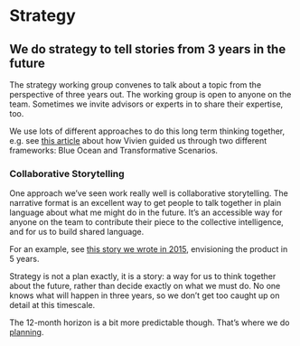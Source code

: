 # Strategy

## We do strategy to tell stories from 3 years in the future

The strategy working group convenes to talk about a topic from the perspective of three years out. The working group is open to anyone on the team. Sometimes we invite advisors or experts in to share their expertise, too.

We use lots of different approaches to do this long term thinking together, e.g. see [this article](https://medium.com/enspiral-tales/crafting-strategy-in-a-collaborative-organisation-989fa34e6e24#.71qrap3wd) about how Vivien guided us through two different frameworks: Blue Ocean and Transformative Scenarios.

### Collaborative Storytelling

One approach we’ve seen work really well is collaborative storytelling. The narrative format is an excellent way to get people to talk together in plain language about what me might do in the future. It’s an accessible way for anyone on the team to contribute their piece to the collective intelligence, and for us to build shared language.

For an example, see [this story we wrote in 2015](https://docs.google.com/document/d/1vgWDpDkOAVg0MTwPPD3f_WMU9iGn9p3RSZyaqDDwGYM/edit), envisioning the product in 5 years.

Strategy is not a plan exactly, it is a story: a way for us to think together about the future, rather than decide exactly on what we must do. No one knows what will happen in three years, so we don’t get too caught up on detail at this timescale.

The 12-month horizon is a bit more predictable though. That’s where we do [planning](planning.html).


